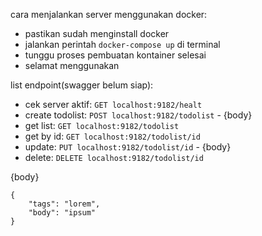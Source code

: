 cara menjalankan server menggunakan docker:

- pastikan sudah menginstall docker
- jalankan perintah `docker-compose up` di terminal
- tunggu proses pembuatan kontainer selesai
- selamat menggunakan

list endpoint(swagger belum siap):
- cek server aktif: `GET localhost:9182/healt`
- create todolist: `POST localhost:9182/todolist` - {body}
- get list: `GET localhost:9182/todolist`
- get by id: `GET localhost:9182/todolist/id`
- update: `PUT localhost:9182/todolist/id` - {body}
- delete: `DELETE localhost:9182/todolist/id`

{body}
```
{
    "tags": "lorem",
    "body": "ipsum"
}
```